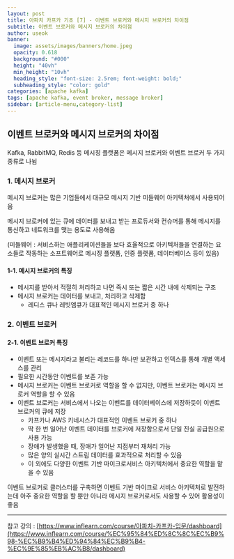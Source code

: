 ```yaml
---
layout: post
title: 아파치 카프카 기초 [7] - 이벤트 브로커와 메시지 브로커의 차이점 
subtitle: 이벤트 브로커와 메시지 브로커의 차이점
author: useok
banner:
  image: assets/images/banners/home.jpeg
  opacity: 0.618
  background: "#000"
  height: "40vh"
  min_height: "10vh"
  heading_style: "font-size: 2.5rem; font-weight: bold;"
  subheading_style: "color: gold"
categories: [apache kafka]
tags: [apache kafka, event broker, message broker]
sidebar: [article-menu,category-list] 
---
```

## 이벤트 브로커와 메시지 브로커의 차이점

Kafka, RabbitMQ, Redis 등 메시징 플랫폼은 메시지 브로커와 이벤트 브로커 두 가지 종류로 나뉨

### 1. 메시지 브로커

메시지 브로커는 많은 기업들에서 대규모 메시지 기반 미들웨어 아키텍처에서 사용되어 옴

메시지 브로커에 있는 큐에 데이터를 보내고 받는 프로듀서와 컨슈머를 통해 메시지를 통신하고 네트워크를 맺는 용도로 사용해옴

(미들웨어 : 서비스하는 애플리케이션들을 보다 효율적으로 아키텍처들을 연결하는 요소들로 작동하는 소프트웨어로 메시징 플랫폼, 인증 플랫폼, 데이터베이스 등이 있음)

#### 1-1. 메시지 브로커의 특징

- 메시지를 받아서 적절히 처리하고 나면 즉시 또는 짧은 시간 내에 삭제되는 구조
- 메시지 브로커는 데이터를 보내고, 처리하고 삭제함
    - 레디스 큐나 레빗엠큐가 대표적인 메시지 브로커 중 하나



### 2. 이벤트 브로커

#### 2-1. 이벤트 브로커 특징

- 이벤트 또는 메시지라고 불리는 레코드를 하나만 보관하고 인덱스를 통해 개별 액세스를 관리
- 필요한 시간동안 이벤트를 보존 가능
- 메시지 브로커는 이벤트 브로커로 역할을 할 수 없지만, 이벤트 브로커는 메시지 브로커 역할을 할 수 있음
- 이벤트 브로커는 서비스에서 나오는 이벤트를 데이터베이스에 저장하듯이 이벤트 브로커의 큐에 저장
    - 카프카나 AWS 키네시스가 대표적인 이벤트 브로커 중 하나
    - 딱 한 번 일어난 이벤트 데이터를 브로커에 저장함으로서 단일 진실 공급원으로 사용 가능
    - 장애가 발생했을 때, 장애가 일어난 지점부터 재처리 가능
    - 많은 양의 실시간 스트림 데이터를 효과적으로 처리할 수 있음
    - 이 외에도 다양한 이벤트 기반 마이크로서비스 아키텍처에서 중요한 역할을 맡을 수 있음

이벤트 브로커로 클러스터를 구축하면 이벤트 기반 마이크로 서비스 아키텍처로 발전하는데 아주 중요한 역할을 할 뿐만 아니라 메시지 브로커로서도 사용할 수 있어 활용성이 좋음


---

참고 강의 : [https://www.inflearn.com/course/아파치-카프카-입문/dashboard](https://www.inflearn.com/course/%EC%95%84%ED%8C%8C%EC%B9%98-%EC%B9%B4%ED%94%84%EC%B9%B4-%EC%9E%85%EB%AC%B8/dashboard)